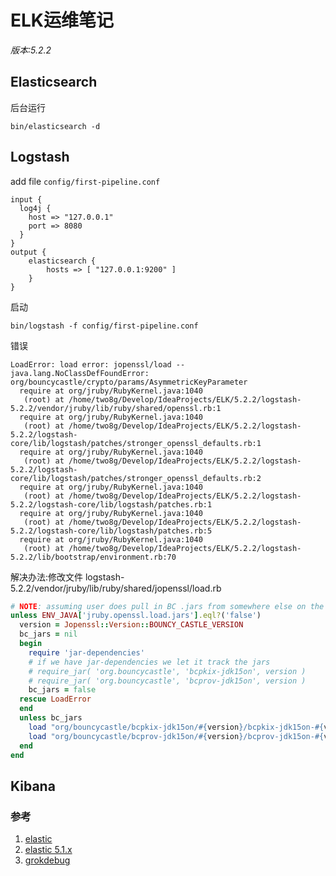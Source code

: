 # ELK运维笔记

*版本:5.2.2*

## Elasticsearch

后台运行

```shell
bin/elasticsearch -d
```

## Logstash

add file `config/first-pipeline.conf`

```
input {
  log4j {
    host => "127.0.0.1"
    port => 8080
  }
}
output {
    elasticsearch {
        hosts => [ "127.0.0.1:9200" ]
    }
}
```

启动

```shell
bin/logstash -f config/first-pipeline.conf
```


错误

```shell
LoadError: load error: jopenssl/load -- java.lang.NoClassDefFoundError: org/bouncycastle/crypto/params/AsymmetricKeyParameter
  require at org/jruby/RubyKernel.java:1040
   (root) at /home/two8g/Develop/IdeaProjects/ELK/5.2.2/logstash-5.2.2/vendor/jruby/lib/ruby/shared/openssl.rb:1
  require at org/jruby/RubyKernel.java:1040
   (root) at /home/two8g/Develop/IdeaProjects/ELK/5.2.2/logstash-5.2.2/logstash-core/lib/logstash/patches/stronger_openssl_defaults.rb:1
  require at org/jruby/RubyKernel.java:1040
   (root) at /home/two8g/Develop/IdeaProjects/ELK/5.2.2/logstash-5.2.2/logstash-core/lib/logstash/patches/stronger_openssl_defaults.rb:2
  require at org/jruby/RubyKernel.java:1040
   (root) at /home/two8g/Develop/IdeaProjects/ELK/5.2.2/logstash-5.2.2/logstash-core/lib/logstash/patches.rb:1
  require at org/jruby/RubyKernel.java:1040
   (root) at /home/two8g/Develop/IdeaProjects/ELK/5.2.2/logstash-5.2.2/logstash-core/lib/logstash/patches.rb:5
  require at org/jruby/RubyKernel.java:1040
   (root) at /home/two8g/Develop/IdeaProjects/ELK/5.2.2/logstash-5.2.2/lib/bootstrap/environment.rb:70
```

解决办法:修改文件 logstash-5.2.2/vendor/jruby/lib/ruby/shared/jopenssl/load.rb

```ruby
# NOTE: assuming user does pull in BC .jars from somewhere else on the CP
unless ENV_JAVA['jruby.openssl.load.jars'].eql?('false')
  version = Jopenssl::Version::BOUNCY_CASTLE_VERSION
  bc_jars = nil
  begin
    require 'jar-dependencies'
    # if we have jar-dependencies we let it track the jars
    # require_jar( 'org.bouncycastle', 'bcpkix-jdk15on', version )
    # require_jar( 'org.bouncycastle', 'bcprov-jdk15on', version )
    bc_jars = false
  rescue LoadError
  end
  unless bc_jars
    load "org/bouncycastle/bcpkix-jdk15on/#{version}/bcpkix-jdk15on-#{version}.jar"
    load "org/bouncycastle/bcprov-jdk15on/#{version}/bcprov-jdk15on-#{version}.jar"
  end
end
```
## Kibana

### 参考

1. [elastic](https://www.elastic.co/)
2. [elastic 5.1.x](https://my.oschina.net/OutOfMemory/blog/826689)
3. [grokdebug](http://grokdebug.herokuapp.com/) 
